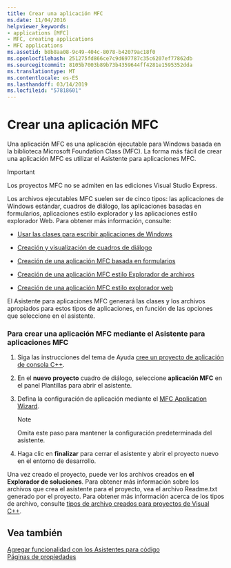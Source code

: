 ```yaml
---
title: Crear una aplicación MFC
ms.date: 11/04/2016
helpviewer_keywords:
- applications [MFC]
- MFC, creating applications
- MFC applications
ms.assetid: b8b8aa08-9c49-404c-8078-b42079ac18f0
ms.openlocfilehash: 251275fd866ce7c9d697787c35c6207ef77862db
ms.sourcegitcommit: 8105b7003b89b73b4359644ff4281e1595352dda
ms.translationtype: MT
ms.contentlocale: es-ES
ms.lasthandoff: 03/14/2019
ms.locfileid: "57818601"
---
```

# <a name="creating-an-mfc-application"></a>Crear una aplicación MFC

Una aplicación MFC es una aplicación ejecutable para Windows basada en la biblioteca Microsoft Foundation Class (MFC). La forma más fácil de crear una aplicación MFC es utilizar el Asistente para aplicaciones MFC.

> [!IMPORTANT]
>  Los proyectos MFC no se admiten en las ediciones Visual Studio Express.

Los archivos ejecutables MFC suelen ser de cinco tipos: las aplicaciones de Windows estándar, cuadros de diálogo, las aplicaciones basadas en formularios, aplicaciones estilo explorador y las aplicaciones estilo explorador Web. Para obtener más información, consulte:

- [Usar las clases para escribir aplicaciones de Windows](../../mfc/using-the-classes-to-write-applications-for-windows.md)

- [Creación y visualización de cuadros de diálogo](../../mfc/creating-and-displaying-dialog-boxes.md)

- [Creación de una aplicación MFC basada en formularios](../../mfc/reference/creating-a-forms-based-mfc-application.md)

- [Creación de una aplicación MFC estilo Explorador de archivos](../../mfc/reference/creating-a-file-explorer-style-mfc-application.md)

- [Creación de una aplicación MFC estilo explorador web](../../mfc/reference/creating-a-web-browser-style-mfc-application.md)

El Asistente para aplicaciones MFC generará las clases y los archivos apropiados para estos tipos de aplicaciones, en función de las opciones que seleccione en el asistente.

### <a name="to-create-an-mfc-application-using-the-mfc-application-wizard"></a>Para crear una aplicación MFC mediante el Asistente para aplicaciones MFC

1. Siga las instrucciones del tema de Ayuda [cree un proyecto de aplicación de consola C++](../../get-started/tutorial-console-cpp.md).

1. En el **nuevo proyecto** cuadro de diálogo, seleccione **aplicación MFC** en el panel Plantillas para abrir el asistente.

1. Defina la configuración de aplicación mediante el [MFC Application Wizard](../../mfc/reference/mfc-application-wizard.md).

    > [!NOTE]
    >  Omita este paso para mantener la configuración predeterminada del asistente.

1. Haga clic en **finalizar** para cerrar el asistente y abrir el proyecto nuevo en el entorno de desarrollo.

Una vez creado el proyecto, puede ver los archivos creados en **el Explorador de soluciones**. Para obtener más información sobre los archivos que crea el asistente para el proyecto, vea el archivo Readme.txt generado por el proyecto. Para obtener más información acerca de los tipos de archivo, consulte [tipos de archivo creados para proyectos de Visual C++](../../build/reference/file-types-created-for-visual-cpp-projects.md).

## <a name="see-also"></a>Vea también

[Agregar funcionalidad con los Asistentes para código](../../ide/adding-functionality-with-code-wizards-cpp.md)<br/>
[Páginas de propiedades](../../build/reference/property-pages-visual-cpp.md)

